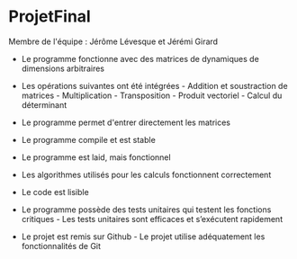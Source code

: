 # ProjetFinal
Membre de l'équipe : Jérôme Lévesque et Jérémi Girard

- Le programme fonctionne avec des matrices de dynamiques de dimensions arbitraires

- Les opérations suivantes ont été intégrées
       - Addition et soustraction de matrices
       - Multiplication
       - Transposition
       - Produit vectoriel
       - Calcul du déterminant
       
- Le programme permet d'entrer directement les matrices     
           
- Le programme compile et est stable

- Le programme est laid, mais fonctionnel

- Les algorithmes utilisés pour les calculs fonctionnent correctement

- Le code est lisible

- Le programme possède des tests unitaires qui testent les fonctions critiques
       - Les tests unitaires sont efficaces et s’exécutent rapidement

- Le projet est remis sur Github
       - Le projet utilise adéquatement les fonctionnalités de Git
 

